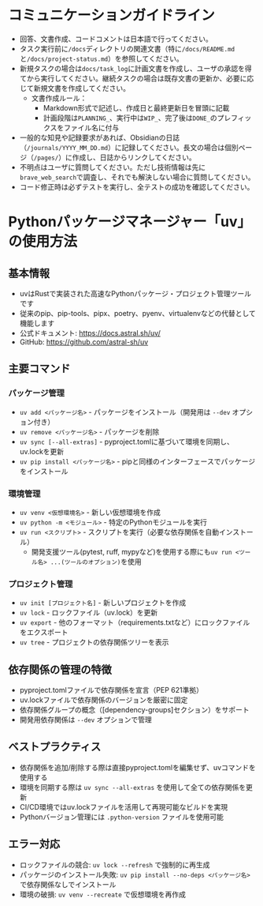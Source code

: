 # コミュニケーションガイドライン

- 回答、文書作成、コードコメントは日本語で行ってください。
- タスク実行前に`/docs`ディレクトリの関連文書（特に`/docs/README.md`と`/docs/project-status.md`）を参照してください。
- 新規タスクの場合は`docs/task_log`に計画文書を作成し、ユーザの承認を得てから実行してください。継続タスクの場合は既存文書の更新か、必要に応じて新規文書を作成してください。
  - 文書作成ルール：
    - Markdown形式で記述し、作成日と最終更新日を冒頭に記載
    - 計画段階は`PLANNING_`、実行中は`WIP_`、完了後は`DONE_`のプレフィックスをファイル名に付与
- 一般的な知見や記録要求があれば、Obsidianの日誌（`/journals/YYYY_MM_DD.md`）に記録してください。長文の場合は個別ページ（`/pages/`）に作成し、日誌からリンクしてください。
- 不明点はユーザに質問してください。ただし技術情報は先に`brave_web_search`で調査し、それでも解決しない場合に質問してください。
- コード修正時は必ずテストを実行し、全テストの成功を確認してください。


# Pythonパッケージマネージャー「uv」の使用方法

## 基本情報
- uvはRustで実装された高速なPythonパッケージ・プロジェクト管理ツールです
- 従来のpip、pip-tools、pipx、poetry、pyenv、virtualenvなどの代替として機能します
- 公式ドキュメント: https://docs.astral.sh/uv/
- GitHub: https://github.com/astral-sh/uv

## 主要コマンド

### パッケージ管理
- `uv add <パッケージ名>` - パッケージをインストール（開発用は `--dev` オプション付き）
- `uv remove <パッケージ名>` - パッケージを削除
- `uv sync [--all-extras]` - pyproject.tomlに基づいて環境を同期し、uv.lockを更新
- `uv pip install <パッケージ名>` - pipと同様のインターフェースでパッケージをインストール

### 環境管理
- `uv venv <仮想環境名>` - 新しい仮想環境を作成
- `uv python -m <モジュール>` - 特定のPythonモジュールを実行
- `uv run <スクリプト>` - スクリプトを実行（必要な依存関係を自動インストール）
  - 開発支援ツール(pytest, ruff, mypyなど)を使用する際にも`uv run <ツール名> ...(ツールのオプション)`を使用

### プロジェクト管理
- `uv init [プロジェクト名]` - 新しいプロジェクトを作成
- `uv lock` - ロックファイル（uv.lock）を更新
- `uv export` - 他のフォーマット（requirements.txtなど）にロックファイルをエクスポート
- `uv tree` - プロジェクトの依存関係ツリーを表示

## 依存関係の管理の特徴
- pyproject.tomlファイルで依存関係を宣言（PEP 621準拠）
- uv.lockファイルで依存関係のバージョンを厳密に固定
- 依存関係グループの概念（[dependency-groups]セクション）をサポート
- 開発用依存関係は `--dev` オプションで管理

## ベストプラクティス
- 依存関係を追加/削除する際は直接pyproject.tomlを編集せず、uvコマンドを使用する
- 環境を同期する際は `uv sync --all-extras` を使用して全ての依存関係を更新
- CI/CD環境ではuv.lockファイルを活用して再現可能なビルドを実現
- Pythonバージョン管理には `.python-version` ファイルを使用可能

## エラー対応
- ロックファイルの競合: `uv lock --refresh` で強制的に再生成
- パッケージのインストール失敗: `uv pip install --no-deps <パッケージ名>` で依存関係なしでインストール
- 環境の破損: `uv venv --recreate` で仮想環境を再作成